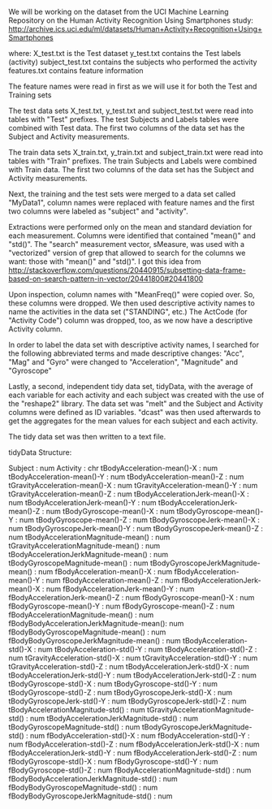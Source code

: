 We will be working on the dataset from the UCI Machine Learning Repository on the Human Activity Recognition Using Smartphones study: http://archive.ics.uci.edu/ml/datasets/Human+Activity+Recognition+Using+Smartphones 

  where:
 		X_test.txt is the Test dataset
 		y_test.txt contains the Test labels (activity)
 		subject_test.txt contains the subjects who performed the activity
 		features.txt contains feature information

The feature names were read in first as we will use it for both the Test and Training sets

The test data sets X_test.txt, y_test.txt and subject_test.txt were read into tables with "Test" prefixes.
The test Subjects and Labels tables were combined with Test data. The first two columns of the data set has the Subject and Activity measurements.

The train data sets X_train.txt, y_train.txt and subject_train.txt were read into tables with "Train" prefixes.
The train Subjects and Labels were combined with Train data. The first two columns of the data set has the Subject and Activity measurements.

Next, the training and the test sets were merged to a data set called "MyData1", column names were replaced with feature names and the first two columns were labeled as "subject" and "activity".

Extractions were performed only on the mean and standard deviation for each measurement. Columns were identified that contained "mean()" and "std()".  The "search" measurement vector, sMeasure, was used with a "vectorized" version of grep that allowed to search for the columns we want: those with "mean()" and "std()". I got this idea from http://stackoverflow.com/questions/20440915/subsetting-data-frame-based-on-search-pattern-in-vector/20441800#20441800

Upon inspection, column names with "MeanFreq()" were copied over. So, these columns were dropped. We then used descriptive activity names to name the activities in the data set ("STANDING", etc.) The ActCode (for "Activity Code") column was dropped, too, as we now have a descriptive Activity column.

In order to label the data set with descriptive activity names, I searched for the following abbreviated terms and made descriptive changes: "Acc", "Mag" and "Gyro" were changed to "Acceleration", "Magnitude" and "Gyroscope"

Lastly, a second, independent tidy data set, tidyData, with the average of each variable for each activity and each subject was created with the use of the "reshape2" library. The data set was "melt" and the Subject and Activity columns were defined as ID variables. "dcast" was then used afterwards to get the aggregates for the mean values for each subject and each activity.

The tidy data set was then written to a text file.

tidyData Structure:

   Subject                                  : num
   Activity                                 : chr
   tBodyAcceleration-mean()-X               : num
   tBodyAcceleration-mean()-Y               : num
   tBodyAcceleration-mean()-Z               : num
   tGravityAcceleration-mean()-X            : num
   tGravityAcceleration-mean()-Y            : num
   tGravityAcceleration-mean()-Z            : num
   tBodyAccelerationJerk-mean()-X           : num
   tBodyAccelerationJerk-mean()-Y           : num
   tBodyAccelerationJerk-mean()-Z           : num
   tBodyGyroscope-mean()-X                  : num
   tBodyGyroscope-mean()-Y                  : num
   tBodyGyroscope-mean()-Z                  : num
   tBodyGyroscopeJerk-mean()-X              : num
   tBodyGyroscopeJerk-mean()-Y              : num
   tBodyGyroscopeJerk-mean()-Z              : num
   tBodyAccelerationMagnitude-mean()        : num
   tGravityAccelerationMagnitude-mean()     : num
   tBodyAccelerationJerkMagnitude-mean()    : num
   tBodyGyroscopeMagnitude-mean()           : num
   tBodyGyroscopeJerkMagnitude-mean()       : num
   fBodyAcceleration-mean()-X               : num
   fBodyAcceleration-mean()-Y               : num
   fBodyAcceleration-mean()-Z               : num
   fBodyAccelerationJerk-mean()-X           : num
   fBodyAccelerationJerk-mean()-Y           : num
   fBodyAccelerationJerk-mean()-Z           : num
   fBodyGyroscope-mean()-X                  : num
   fBodyGyroscope-mean()-Y                  : num
   fBodyGyroscope-mean()-Z                  : num
   fBodyAccelerationMagnitude-mean()        : num
   fBodyBodyAccelerationJerkMagnitude-mean(): num
   fBodyBodyGyroscopeMagnitude-mean()       : num
   fBodyBodyGyroscopeJerkMagnitude-mean()   : num
   tBodyAcceleration-std()-X                : num
   tBodyAcceleration-std()-Y                : num
   tBodyAcceleration-std()-Z                : num
   tGravityAcceleration-std()-X             : num
   tGravityAcceleration-std()-Y             : num
   tGravityAcceleration-std()-Z             : num
   tBodyAccelerationJerk-std()-X            : num
   tBodyAccelerationJerk-std()-Y            : num
   tBodyAccelerationJerk-std()-Z            : num
   tBodyGyroscope-std()-X                   : num
   tBodyGyroscope-std()-Y                   : num
   tBodyGyroscope-std()-Z                   : num
   tBodyGyroscopeJerk-std()-X               : num
   tBodyGyroscopeJerk-std()-Y               : num
   tBodyGyroscopeJerk-std()-Z               : num
   tBodyAccelerationMagnitude-std()         : num
   tGravityAccelerationMagnitude-std()      : num
   tBodyAccelerationJerkMagnitude-std()     : num
   tBodyGyroscopeMagnitude-std()            : num
   tBodyGyroscopeJerkMagnitude-std()        : num
   fBodyAcceleration-std()-X                : num
   fBodyAcceleration-std()-Y                : num
   fBodyAcceleration-std()-Z                : num
   fBodyAccelerationJerk-std()-X            : num
   fBodyAccelerationJerk-std()-Y            : num
   fBodyAccelerationJerk-std()-Z            : num
   fBodyGyroscope-std()-X                   : num
   fBodyGyroscope-std()-Y                   : num
   fBodyGyroscope-std()-Z                   : num
   fBodyAccelerationMagnitude-std()         : num
   fBodyBodyAccelerationJerkMagnitude-std() : num
   fBodyBodyGyroscopeMagnitude-std()        : num
   fBodyBodyGyroscopeJerkMagnitude-std()    : num

